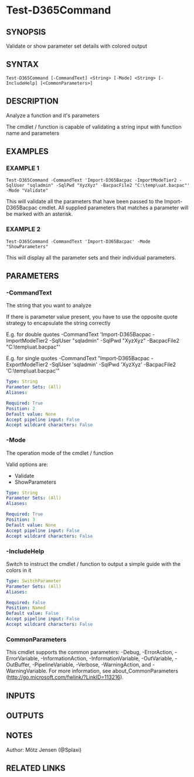 ﻿---
external help file: d365fo.tools-help.xml
Module Name: d365fo.tools
online version:
schema: 2.0.0
---

# Test-D365Command

## SYNOPSIS
Validate or show parameter set details with colored output

## SYNTAX

```
Test-D365Command [-CommandText] <String> [-Mode] <String> [-IncludeHelp] [<CommonParameters>]
```

## DESCRIPTION
Analyze a function and it's parameters

The cmdlet / function is capable of validating a string input with function name and parameters

## EXAMPLES

### EXAMPLE 1
```
Test-D365Command -CommandText 'Import-D365Bacpac -ImportModeTier2 -SqlUser "sqladmin" -SqlPwd "XyzXyz" -BacpacFile2 "C:\temp\uat.bacpac"' -Mode "Validate"
```

This will validate all the parameters that have been passed to the Import-D365Bacpac cmdlet.
All supplied parameters that matches a parameter will be marked with an asterisk.

### EXAMPLE 2
```
Test-D365Command -CommandText 'Import-D365Bacpac' -Mode "ShowParameters"
```

This will display all the parameter sets and their individual parameters.

## PARAMETERS

### -CommandText
The string that you want to analyze

If there is parameter value present, you have to use the opposite quote strategy to encapsulate the string correctly

E.g.
for double quotes
-CommandText 'Import-D365Bacpac -ImportModeTier2 -SqlUser "sqladmin" -SqlPwd "XyzXyz" -BacpacFile2 "C:\temp\uat.bacpac"'

E.g.
for single quotes
-CommandText "Import-D365Bacpac -ExportModeTier2 -SqlUser 'sqladmin' -SqlPwd 'XyzXyz' -BacpacFile2 'C:\temp\uat.bacpac'"

```yaml
Type: String
Parameter Sets: (All)
Aliases:

Required: True
Position: 2
Default value: None
Accept pipeline input: False
Accept wildcard characters: False
```

### -Mode
The operation mode of the cmdlet / function

Valid options are:
- Validate
- ShowParameters

```yaml
Type: String
Parameter Sets: (All)
Aliases:

Required: True
Position: 3
Default value: None
Accept pipeline input: False
Accept wildcard characters: False
```

### -IncludeHelp
Switch to instruct the cmdlet / function to output a simple guide with the colors in it

```yaml
Type: SwitchParameter
Parameter Sets: (All)
Aliases:

Required: False
Position: Named
Default value: False
Accept pipeline input: False
Accept wildcard characters: False
```

### CommonParameters
This cmdlet supports the common parameters: -Debug, -ErrorAction, -ErrorVariable, -InformationAction, -InformationVariable, -OutVariable, -OutBuffer, -PipelineVariable, -Verbose, -WarningAction, and -WarningVariable.
For more information, see about_CommonParameters (http://go.microsoft.com/fwlink/?LinkID=113216).

## INPUTS

## OUTPUTS

## NOTES
Author: Mötz Jensen (@Splaxi)

## RELATED LINKS
